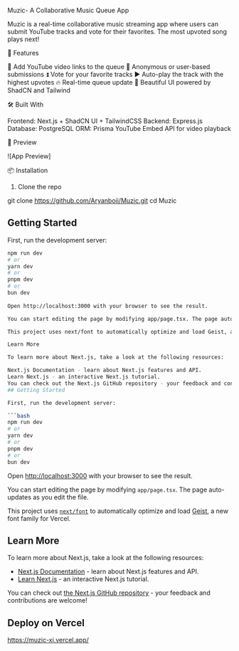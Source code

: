  Muzic- A Collaborative Music Queue App
 
Muzic is a real-time collaborative music streaming app where users can submit YouTube tracks and vote for their favorites. The most upvoted song plays next!

🚀 Features

🎥 Add YouTube video links to the queue
🧑 Anonymous or user-based submissions
⏫ Vote for your favorite tracks
▶️ Auto-play the track with the highest upvotes
🔥 Real-time queue update
🎨 Beautiful UI powered by ShadCN and Tailwind

🛠️ Built With

Frontend: Next.js + ShadCN UI + TailwindCSS
Backend: Express.js
Database: PostgreSQL
ORM: Prisma
YouTube Embed API for video playback

📸 Preview

![App Preview]


📦 Installation

1. Clone the repo

git clone https://github.com/Aryanboii/Muzic.git
cd Muzic

## Getting Started

First, run the development server:

```bash
npm run dev
# or
yarn dev
# or
pnpm dev
# or
bun dev
 
Open http://localhost:3000 with your browser to see the result.

You can start editing the page by modifying app/page.tsx. The page auto-updates as you edit the file.

This project uses next/font to automatically optimize and load Geist, a new font family for Vercel.

Learn More

To learn more about Next.js, take a look at the following resources:

Next.js Documentation - learn about Next.js features and API.
Learn Next.js - an interactive Next.js tutorial.
You can check out the Next.js GitHub repository - your feedback and contributions are welcome!
## Getting Started

First, run the development server:

```bash
npm run dev
# or
yarn dev
# or
pnpm dev
# or
bun dev
```

Open [http://localhost:3000](http://localhost:3000) with your browser to see the result.

You can start editing the page by modifying `app/page.tsx`. The page auto-updates as you edit the file.

This project uses [`next/font`](https://nextjs.org/docs/app/building-your-application/optimizing/fonts) to automatically optimize and load [Geist](https://vercel.com/font), a new font family for Vercel.

## Learn More

To learn more about Next.js, take a look at the following resources:

- [Next.js Documentation](https://nextjs.org/docs) - learn about Next.js features and API.
- [Learn Next.js](https://nextjs.org/learn) - an interactive Next.js tutorial.

You can check out [the Next.js GitHub repository](https://github.com/vercel/next.js) - your feedback and contributions are welcome!

## Deploy on Vercel
https://muzic-xi.vercel.app/
